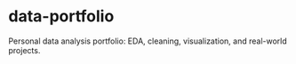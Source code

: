# data-portfolio
Personal data analysis portfolio: EDA, cleaning, visualization, and real-world projects.
